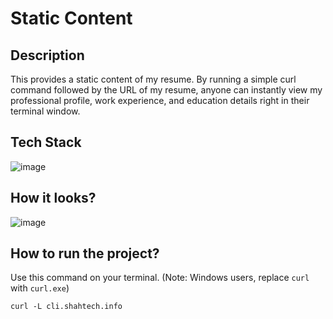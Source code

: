 # Static Content

## Description

This provides a static content of my resume. By running a simple curl command followed by the URL of my resume, anyone can instantly view my professional profile, work experience, and education details right in their terminal window.

## Tech Stack

![image](https://skillicons.dev/icons?i=html)

## How it looks?

![image](https://github.com/busycaesar/Terminal_Resume/assets/97539345/0bf49105-c9b9-40d9-a598-1af4ea259b55)

## How to run the project?

Use this command on your terminal. (Note: Windows users, replace `curl` with `curl.exe`)

```linux
curl -L cli.shahtech.info
```